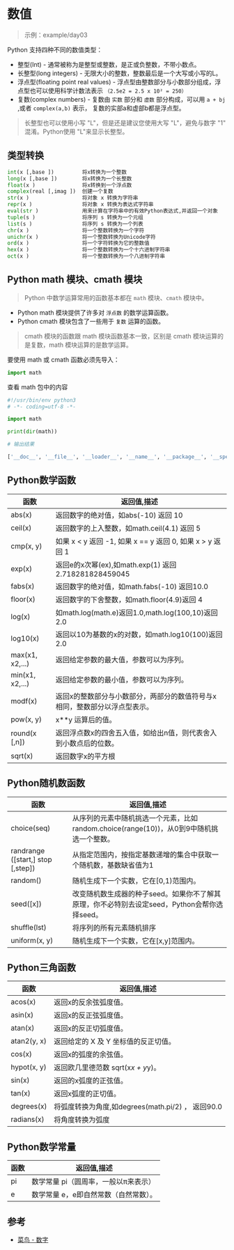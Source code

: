 # 数值

> 示例：example/day03

Python 支持四种不同的数值类型：

- 整型(Int) - 通常被称为是整型或整数，是正或负整数，不带小数点。
- 长整型(long integers) - 无限大小的整数，整数最后是一个大写或小写的L。
- 浮点型(floating point real values) - 浮点型由整数部分与小数部分组成，浮点型也可以使用科学计数法表示 `（2.5e2 = 2.5 x 10² = 250）`
- 复数(complex numbers) - 复数由 `实数` 部分和 `虚数` 部分构成，可以用 `a + bj` ,或者 `complex(a,b)` 表示， 复数的实部a和虚部b都是浮点型。

> 长整型也可以使用小写 "L"，但是还是建议您使用大写 "L"，避免与数字 "1" 混淆。Python使用 "L"来显示长整型。

## 类型转换

```py
int(x [,base ])         将x转换为一个整数  
long(x [,base ])        将x转换为一个长整数  
float(x )               将x转换到一个浮点数  
complex(real [,imag ])  创建一个复数  
str(x )                 将对象 x 转换为字符串  
repr(x )                将对象 x 转换为表达式字符串  
eval(str )              用来计算在字符串中的有效Python表达式,并返回一个对象  
tuple(s )               将序列 s 转换为一个元组  
list(s )                将序列 s 转换为一个列表  
chr(x )                 将一个整数转换为一个字符  
unichr(x )              将一个整数转换为Unicode字符  
ord(x )                 将一个字符转换为它的整数值  
hex(x )                 将一个整数转换为一个十六进制字符串  
oct(x )                 将一个整数转换为一个八进制字符串
```

## Python math 模块、cmath 模块

> Python 中数学运算常用的函数基本都在 `math` 模块、`cmath` 模块中。

- Python math 模块提供了许多对 `浮点数` 的数学运算函数。
- Python cmath 模块包含了一些用于 `复数` 运算的函数。

> cmath 模块的函数跟 math 模块函数基本一致，区别是 cmath 模块运算的是复数，math 模块运算的是数学运算。

要使用 math 或 cmath 函数必须先导入：

```py
import math
```

查看 math 包中的内容

```py
#!/usr/bin/env python3
# -*- coding=utf-8 -*-

import math

print(dir(math))

# 输出结果

['__doc__', '__file__', '__loader__', '__name__', '__package__', '__spec__', 'acos', 'acosh', 'asin', 'asinh', 'atan', 'atan2', 'atanh', 'ceil', 'copysign', 'cos', 'cosh', 'degrees', 'e', 'erf', 'erfc', 'exp', 'expm1', 'fabs', 'factorial', 'floor', 'fmod', 'frexp', 'fsum', 'gamma', 'gcd', 'hypot', 'inf', 'isclose', 'isfinite', 'isinf', 'isnan', 'ldexp', 'lgamma', 'log', 'log10', 'log1p', 'log2', 'modf', 'nan', 'pi', 'pow', 'radians', 'remainder', 'sin', 'sinh', 'sqrt', 'tan', 'tanh', 'tau', 'trunc']
```

## Python数学函数

| 函数 | 返回值,描述 |
| - | - |
| abs(x)  | 返回数字的绝对值，如abs(-10) 返回 10 |
| ceil(x) | 返回数字的上入整数，如math.ceil(4.1) 返回 5 |
| cmp(x, y) | 如果 x < y 返回 -1, 如果 x == y 返回 0, 如果 x > y 返回 1 |
| exp(x)  | 返回e的x次幂(ex),如math.exp(1) 返回2.718281828459045 |
| fabs(x) | 返回数字的绝对值，如math.fabs(-10) 返回10.0 |
| floor(x)  | 返回数字的下舍整数，如math.floor(4.9)返回 4 |
| log(x)  | 如math.log(math.e)返回1.0,math.log(100,10)返回2.0 |
| log10(x)  | 返回以10为基数的x的对数，如math.log10(100)返回 2.0 |
| max(x1, x2,...) | 返回给定参数的最大值，参数可以为序列。 |
| min(x1, x2,...) | 返回给定参数的最小值，参数可以为序列。 |
| modf(x) | 返回x的整数部分与小数部分，两部分的数值符号与x相同，整数部分以浮点型表示。 |
| pow(x, y) | x**y 运算后的值。 |
| round(x [,n]) | 返回浮点数x的四舍五入值，如给出n值，则代表舍入到小数点后的位数。 |
| sqrt(x) | 返回数字x的平方根 |

## Python随机数函数

| 函数 | 返回值,描述 |
| - | - |
| choice(seq) | 从序列的元素中随机挑选一个元素，比如random.choice(range(10))，从0到9中随机挑选一个整数。 |
| randrange ([start,] stop [,step]) | 从指定范围内，按指定基数递增的集合中获取一个随机数，基数缺省值为1 |
| random()  | 随机生成下一个实数，它在[0,1)范围内。 |
| seed([x]) | 改变随机数生成器的种子seed。如果你不了解其原理，你不必特别去设定seed，Python会帮你选择seed。 |
| shuffle(lst) |  将序列的所有元素随机排序 |
| uniform(x, y) | 随机生成下一个实数，它在[x,y]范围内。 |

## Python三角函数

| 函数 | 返回值,描述 |
| - | - |
| acos(x) | 返回x的反余弦弧度值。 |
| asin(x) | 返回x的反正弦弧度值。 |
| atan(x) | 返回x的反正切弧度值。 |
| atan2(y, x) | 返回给定的 X 及 Y 坐标值的反正切值。 |
| cos(x)  | 返回x的弧度的余弦值。 |
| hypot(x, y) | 返回欧几里德范数 sqrt(x*x + y*y)。 |
| sin(x)  | 返回的x弧度的正弦值。 |
| tan(x)  | 返回x弧度的正切值。 |
| degrees(x) | 将弧度转换为角度,如degrees(math.pi/2) ， 返回90.0 |
| radians(x) | 将角度转换为弧度 |

## Python数学常量

| 函数 | 返回值,描述 |
| - | - |
| pi  | 数学常量 pi（圆周率，一般以π来表示） |
| e | 数学常量 e，e即自然常数（自然常数）。 |

## 参考

- [菜鸟 - 数字](http://www.runoob.com/python/python-numbers.html)
